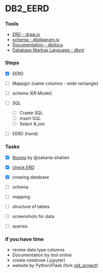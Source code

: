 # DB2_EERD

### Tools 
 
- [ERD - draw.io](https://draw.io)
- [schema - dbdiagram.io](https://dbdiagram.io/home)
- [Documentation - dbdocs](https://dbdocs.io/?utm_source=dbdiagram)
- [Database Markup Language - dbml](https://www.dbml.org/home/#intro)

### Steps

- [x] EERD
- [ ] Mappgin (name columns - wide rectangle)
- [ ] schema (ER Model)
- [ ] SQL
  - [ ] Craete SQL
  - [ ] insert SQL
  - [ ]  Select & join
-  [ ] EERD (hand)


 ### Tasks
 
 - [x] [Rooms](/rooms.md)  by @zakaria-shahen
 - [x] [check ERD](/ERD.drawio)
 - [x] creating database
 - [ ] schema
 - [ ] mapping
 - [ ] structure of tables 
 - [ ] screenshots for data
 - [ ] queries 


### if you have time 

- review data type columns
- Documentation by tool online 
- create notebook (.jupyter)
- website by Python/Flask (fork [old_project](https://github.com/zakaria-shahen/MyCS50/tree/main/Final_Project)) 
